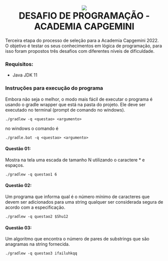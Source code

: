 <h1 align="center">
<img src="https://capgemini.proway.com.br/assets/img/logo-capgemini.png" /><br/>
DESAFIO DE PROGRAMAÇÃO - ACADEMIA CAPGEMINI
</h1>

Terceira etapa do processo de seleção para a Academia Capgemini 2022. 
O objetivo é testar os seus conhecimentos em lógica de programação, 
para isso foram propostos três desafios com diferentes níveis de dificuldade.

### Requisitos:
 - Java JDK 11

### Instruções para execução do programa
Embora não seja o melhor, o modo mais fácil de executar o programa é usando o gradle wrapper que está na pasta do projeto. Ele deve ser executado no terminal (prompt de comando no windows).

    ./gradlew -q <questao> <argumento>

no windows o comando é 
    
    ./gradle.bat -q <questao> <argumento>

#### Questão 01: 
Mostra na tela uma escada de tamanho N utilizando o caractere * e espaços.
    
    ./gradlew -q questao1 6

#### Questão 02:
Um programa que informa qual é o número mínimo de caracteres que devem ser adicionados para uma string qualquer ser considerada segura de acordo com a especificação.

    ./gradlew -q questao2 $Shu12

#### Questão 03:
Um algoritmo que encontra o número de pares de substrings que são anagramas na string fornecida.

    ./gradlew -q questao3 ifailuhkqq
